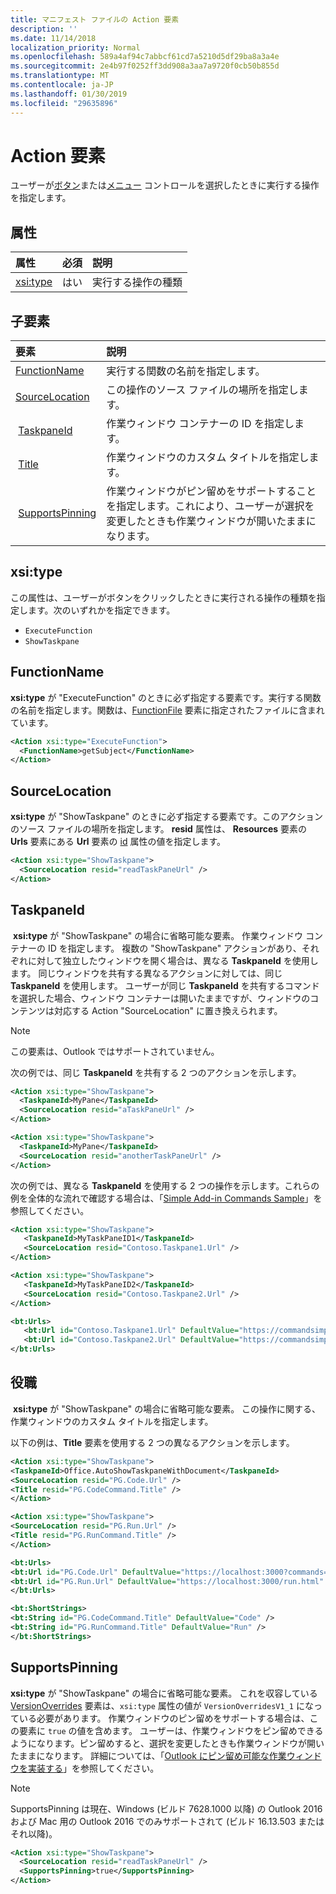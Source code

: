 ```yaml
---
title: マニフェスト ファイルの Action 要素
description: ''
ms.date: 11/14/2018
localization_priority: Normal
ms.openlocfilehash: 589a4af94c7abbcf61cd7a5210d5df29ba8a3a4e
ms.sourcegitcommit: 2e4b97f0252ff3dd908a3aa7a9720f0cb50b855d
ms.translationtype: MT
ms.contentlocale: ja-JP
ms.lasthandoff: 01/30/2019
ms.locfileid: "29635896"
---
```

# <a name="action-element"></a>Action 要素

ユーザーが[ボタン](control.md#button-control)または[メニュー](control.md#menu-dropdown-button-controls) コントロールを選択したときに実行する操作を指定します。

## <a name="attributes"></a>属性

|  属性  |  必須  |  説明  |
|:-----|:-----|:-----|
|  [xsi:type](#xsitype)  |  はい  | 実行する操作の種類|

## <a name="child-elements"></a>子要素

|  要素 |  説明  |
|:-----|:-----|
|  [FunctionName](#functionname) |    実行する関数の名前を指定します。 |
|  [SourceLocation](#sourcelocation) |    この操作のソース ファイルの場所を指定します。 |
|  [TaskpaneId](#taskpaneid) | 作業ウィンドウ コンテナーの ID を指定します。|
|  [Title](#title) | 作業ウィンドウのカスタム タイトルを指定します。|
|  [SupportsPinning](#supportspinning) | 作業ウィンドウがピン留めをサポートすることを指定します。これにより、ユーザーが選択を変更したときも作業ウィンドウが開いたままになります。|
  

## <a name="xsitype"></a>xsi:type

この属性は、ユーザーがボタンをクリックしたときに実行される操作の種類を指定します。次のいずれかを指定できます。

- `ExecuteFunction`
- `ShowTaskpane`

## <a name="functionname"></a>FunctionName

**xsi:type** が "ExecuteFunction" のときに必ず指定する要素です。実行する関数の名前を指定します。関数は、[FunctionFile](functionfile.md) 要素に指定されたファイルに含まれています。

```xml
<Action xsi:type="ExecuteFunction">
  <FunctionName>getSubject</FunctionName>
</Action>
```

## <a name="sourcelocation"></a>SourceLocation

**xsi:type** が "ShowTaskpane" のときに必ず指定する要素です。このアクションのソース ファイルの場所を指定します。 **resid** 属性は、 **Resources** 要素の **Urls** 要素にある **Url** 要素の [id](resources.md) 属性の値を指定します。

```xml
<Action xsi:type="ShowTaskpane">
  <SourceLocation resid="readTaskPaneUrl" />
</Action>
```  

## <a name="taskpaneid"></a>TaskpaneId

 **xsi:type** が "ShowTaskpane" の場合に省略可能な要素。 作業ウィンドウ コンテナーの ID を指定します。 複数の "ShowTaskpane" アクションがあり、それぞれに対して独立したウィンドウを開く場合は、異なる **TaskpaneId** を使用します。 同じウィンドウを共有する異なるアクションに対しては、同じ **TaskpaneId** を使用します。 ユーザーが同じ **TaskpaneId** を共有するコマンドを選択した場合、ウィンドウ コンテナーは開いたままですが、ウィンドウのコンテンツは対応する Action "SourceLocation" に置き換えられます。

> [!NOTE]
> この要素は、Outlook ではサポートされていません。

次の例では、同じ **TaskpaneId** を共有する 2 つのアクションを示します。

```xml
<Action xsi:type="ShowTaskpane">
  <TaskpaneId>MyPane</TaskpaneId>
  <SourceLocation resid="aTaskPaneUrl" />
</Action>

<Action xsi:type="ShowTaskpane">
  <TaskpaneId>MyPane</TaskpaneId>
  <SourceLocation resid="anotherTaskPaneUrl" />
</Action>
```  

次の例では、異なる **TaskpaneId** を使用する 2 つの操作を示します。これらの例を全体的な流れで確認する場合は、「[Simple Add-in Commands Sample](https://github.com/OfficeDev/Office-Add-in-Commands-Samples/blob/master/Simple/Manifest/SimpleAddin.xml)」を参照してください。

```xml
<Action xsi:type="ShowTaskpane">
   <TaskpaneId>MyTaskPaneID1</TaskpaneId>
   <SourceLocation resid="Contoso.Taskpane1.Url" />
</Action>

<Action xsi:type="ShowTaskpane">
   <TaskpaneId>MyTaskPaneID2</TaskpaneId>
   <SourceLocation resid="Contoso.Taskpane2.Url" />
</Action>
```  

```xml
<bt:Urls>
   <bt:Url id="Contoso.Taskpane1.Url" DefaultValue="https://commandsimple.azurewebsites.net/Taskpane.html" />
   <bt:Url id="Contoso.Taskpane2.Url" DefaultValue="https://commandsimple.azurewebsites.net/Taskpane2.html" />
</bt:Urls>
```  

## <a name="title"></a>役職

 **xsi:type** が "ShowTaskpane" の場合に省略可能な要素。 この操作に関する、作業ウィンドウのカスタム タイトルを指定します。

以下の例は、**Title** 要素を使用する 2 つの異なるアクションを示します。

```xml
<Action xsi:type="ShowTaskpane">
<TaskpaneId>Office.AutoShowTaskpaneWithDocument</TaskpaneId>
<SourceLocation resid="PG.Code.Url" />
<Title resid="PG.CodeCommand.Title" />
</Action>
```

```xml
<Action xsi:type="ShowTaskpane">
<SourceLocation resid="PG.Run.Url" />
<Title resid="PG.RunCommand.Title" />
</Action>
```

```xml
<bt:Urls>
<bt:Url id="PG.Code.Url" DefaultValue="https://localhost:3000?commands=1" />
<bt:Url id="PG.Run.Url" DefaultValue="https://localhost:3000/run.html" />
</bt:Urls>
```

```xml
<bt:ShortStrings>
<bt:String id="PG.CodeCommand.Title" DefaultValue="Code" />
<bt:String id="PG.RunCommand.Title" DefaultValue="Run" />
</bt:ShortStrings>
```

## <a name="supportspinning"></a>SupportsPinning

**xsi:type** が "ShowTaskpane" の場合に省略可能な要素。 これを収容している [VersionOverrides](versionoverrides.md) 要素は、`xsi:type` 属性の値が `VersionOverridesV1_1` になっている必要があります。 作業ウィンドウのピン留めをサポートする場合は、この要素に `true` の値を含めます。 ユーザーは、作業ウィンドウをピン留めできるようになります。ピン留めすると、選択を変更したときも作業ウィンドウが開いたままになります。 詳細については、「[Outlook にピン留め可能な作業ウィンドウを実装する](https://docs.microsoft.com/outlook/add-ins/pinnable-taskpane)」を参照してください。

> [!NOTE]
> SupportsPinning は現在、Windows (ビルド 7628.1000 以降) の Outlook 2016 および Mac 用の Outlook 2016 でのみサポートされて (ビルド 16.13.503 またはそれ以降)。

```xml
<Action xsi:type="ShowTaskpane">
  <SourceLocation resid="readTaskPaneUrl" />
  <SupportsPinning>true</SupportsPinning>
</Action>
```
